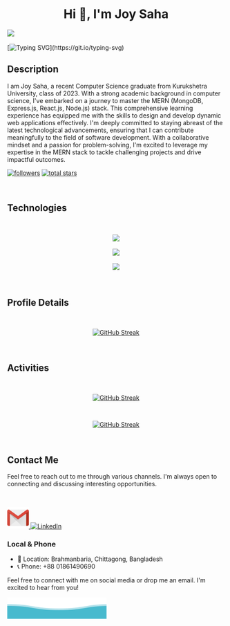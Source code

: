 <!-- <img src="https://github.com/TrishonBaidaya7399/TrishonBaidaya7399/blob/main/Github%20Banner.png?raw=true" />  -->
<h1 align="center">Hi 👋, I'm Joy Saha</h1>
<img src = "https://media2.giphy.com/media/QssGEmpkyEOhBCb7e1/giphy.gif?cid=ecf05e47a0n3gi1bfqntqmob8g9aid1oyj2wr3ds3mg700bl&rid=giphy.gif" width='40'/>

 [![Typing SVG](https://readme-typing-svg.herokuapp.com?font=Fira+Code&weight=800&size=24&pause=1000&center=true&width=1000&lines=Hi+there+👋+Welcome+to+My+Profile!;I+am+Frontend+Developer;I+am+MERN+Stack+Developer;Always+learning+new+things+;)](https://git.io/typing-svg)


 ## Description
<p align="left">
  I am Joy Saha, a recent Computer Science graduate from Kurukshetra University, class of 2023. With a strong academic background in computer science, I've embarked on a journey to master the MERN (MongoDB, Express.js, React.js, Node.js) stack. This comprehensive learning experience has equipped me with the skills to design and develop dynamic web applications effectively. I'm deeply committed to staying abreast of the latest technological advancements, ensuring that I can contribute meaningfully to the field of software development. With a collaborative mindset and a passion for problem-solving, I'm excited to leverage my expertise in the MERN stack to tackle challenging projects and drive impactful outcomes.
</p>

   <p align="left">
      <a href="https://github.com/joysaha023?tab=followers">
         <img alt="followers" title="Follow me on Github" src="https://custom-icon-badges.demolab.com/github/followers/joysaha023?color=236ad3&labelColor=1155ba&style=for-the-badge&logo=person-add&label=Followers&logoColor=white"/></a>
      <a href="https://github.com/joysaha023?tab=repositories&sort=stargazers">
         <img alt="total stars" title="Total stars on GitHub" src="https://custom-icon-badges.demolab.com/github/stars/joysaha023?color=55960c&style=for-the-badge&labelColor=488207&logo=star"/>
      </a>
   </p>
   <br />


## Technologies
<br />
<p align="center">
  <a href="">
    <img src="https://skillicons.dev/icons?i=html,css,js,react,nodejs,express,mongodb,git" />
  </a>
</p>

<p align="center">
  <a href="">
    <img src="https://skillicons.dev/icons?i=figma,tailwind,materialui,firebase,github,redux,photoshop" />
  </a>
</p>

<p align="center">
  <a href="">
    <img src="https://skillicons.dev/icons?i=c,java,vite,bootstrap,scss" />
  </a>
</p>
<br>


## Profile Details

<br />
<p align="center">
  <a href="https://git.io/streak-stats">
    <img src="http://github-profile-summary-cards.vercel.app/api/cards/profile-details?username=joysaha023&theme=tokyonight" alt="GitHub Streak" />
  </a>
</p>
<br />


## Activities

<br />
<p align="center">
  <a href="https://git.io/streak-stats"><img src="https://github-readme-stats.vercel.app/api?username=joysaha023&show_icons=true&include_all_commits=true&theme=tokyonight" alt="GitHub Streak" /></a>
</p>
<br />
<p align="center">
  <a href="https://git.io/streak-stats"><img src="https://github-readme-streak-stats.herokuapp.com?user=joysaha023&theme=tokyonight&date_format=j%20M%5B%20Y%5D&mode=weekly" alt="GitHub Streak" /></a>
</p>
<br />


## Contact Me

Feel free to reach out to me through various channels. I'm always open to connecting and discussing interesting opportunities.

<br />

<p align="left">
  <!-- Email -->
  <a href="mailto:joysahacse23@gmail.com">
    <img width="50px" height="50px" src="https://github.com/joysaha023/joysaha023/blob/main/Gmail%20logo.png" alt="Email"/>
  </a>
 
  <!-- LinkedIn -->
  <a href="https://www.linkedin.com/in/joysaha23">
    <img width="50px" height="50px" src="https://raw.githubusercontent.com/rahuldkjain/github-profile-readme-generator/master/src/images/icons/Social/linked-in-alt.svg" alt="LinkedIn"/>
  </a>

  
</p>


### Local & Phone
- 📍 Location: Brahmanbaria, Chittagong, Bangladesh
- 📞 Phone: +88 01861490690

Feel free to connect with me on social media or drop me an email. I'm excited to hear from you!
<br />


![Waves](https://github.com/joysaha023/joysaha023/blob/main/wave.svg)

